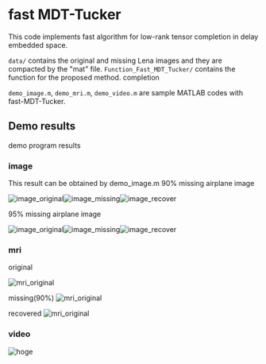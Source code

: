# fast MDT-Tucker

This code implements fast algorithm for low-rank tensor completion in delay embedded space.

```data/``` contains the original and missing Lena images and they are compacted by the "mat" file.
```Function_Fast_MDT_Tucker/``` contains the function for the proposed method.
completion

```demo_image.m```, ```demo_mri.m```, ```demo_video.m``` are sample MATLAB codes with fast-MDT-Tucker.


## Demo results
demo program results
### image
This result can be obtained by demo_image.m
90% missing airplane image

![image_original](./data/image/airplane.png)![image_missing](./data/image/airplane_90_missing.png)![image_recover](./result/image/completed_airplane_90_missing.png)

95% missing airplane image

![image_original](./data/image/airplane.png)![image_missing](./data/image/airplane_95_missing.png)![image_recover](./result/image/completed_airplane_95_missing.png)

### mri
original 

![mri_original](./result/mri/original.png)

missing(90%)
![mri_original](./result/mri/missing.png)

recovered
![mri_original](./result/mri/recovered.png)

### video
![hoge](./result/video/result.gif)